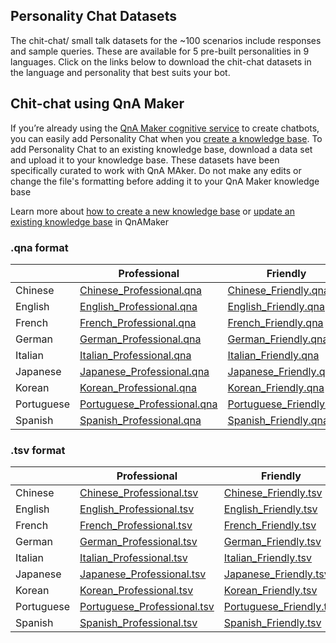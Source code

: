 ## Personality Chat Datasets 
The chit-chat/ small talk datasets for the ~100 scenarios include responses and sample queries. These are available for 5 pre-built personalities in 9 languages. Click on the links below to download the chit-chat datasets in the language and personality that best suits your bot.


## Chit-chat using QnA Maker
If you’re already using the [QnA Maker cognitive service](https://qnamaker.ai) to create chatbots, you can easily add Personality Chat when you [create a knowledge base](https://aka.ms/qnamaker-chitchat-learnmore). To add Personality Chat to an existing knowledge base, download a data set and upload it to your knowledge base. These datasets have been specifically curated to work with QnA MAker. Do not make any edits or change the file's formatting before adding it to your QnA Maker knowledge base

Learn more about [how to create a new knowledge base](https://docs.microsoft.com/en-us/azure/cognitive-services/qnamaker/home) or [update an existing knowledge base](https://docs.microsoft.com/en-us/azure/cognitive-services/qnamaker/home) in QnAMaker

### **.qna format**

|         |Professional                |Friendly               |Witty               |Caring               |Enthusiastic               |
|----------|----------------------------|-----------------------|--------------------|---------------------|---------------------------|
|Chinese   |[Chinese_Professional.qna](./qnaFormat/chinese_simplified/qna_chitchat_professional.qna)   |[Chinese_Friendly.qna](./qnaFormat/chinese_simplified/qna_chitchat_friendly.qna)   |[Chinese_Witty.qna](./qnaFormat/chinese_simplified/qna_chitchat_witty.qna)   |[Chinese_Caring.qna](./qnaFormat/chinese_simplified/qna_chitchat_caring.qna)   |[Chinese_Enthusiastic.qna](./qnaFormat/chinese_simplified/qna_chitchat_enthusiastic.qna)   |
|English   |[English_Professional.qna](./qnaFormat/english/qna_chitchat_professional.qna)   |[English_Friendly.qna](./qnaFormat/english/qna_chitchat_friendly.qna)   |[English_Witty.qna](./qnaFormat/english/qna_chitchat_witty.qna)   |[English_Caring.qna](./qnaFormat/english/qna_chitchat_caring.qna)   |[English_Enthusiastic.qna](./qnaFormat/english/qna_chitchat_enthusiastic.qna)   |
|French   |[French_Professional.qna](./qnaFormat/french/qna_chitchat_professional.qna)   |[French_Friendly.qna](./qnaFormat/french/qna_chitchat_friendly.qna)   |[French_Witty.qna](./qnaFormat/french/qna_chitchat_witty.qna)   |[French_Caring.qna](./qnaFormat/french/qna_chitchat_caring.qna)   |[French_Enthusiastic.qna](./qnaFormat/french/qna_chitchat_enthusiastic.qna)   |
|German   |[German_Professional.qna](./qnaFormat/german/qna_chitchat_professional.qna)   |[German_Friendly.qna](./qnaFormat/german/qna_chitchat_friendly.qna)   |[German_Witty.qna](./qnaFormat/german/qna_chitchat_witty.qna)   |[German_Caring.qna](./qnaFormat/german/qna_chitchat_caring.qna)   |[German_Enthusiastic.qna](./qnaFormat/german/qna_chitchat_enthusiastic.qna)   |
|Italian   |[Italian_Professional.qna](./qnaFormat/italian/qna_chitchat_professional.qna)   |[Italian_Friendly.qna](./qnaFormat/italian/qna_chitchat_friendly.qna)   |[Italian_Witty.qna](./qnaFormat/italian/qna_chitchat_witty.qna)   |[Italian_Caring.qna](./qnaFormat/italian/qna_chitchat_caring.qna)   |[Italian_Enthusiastic.qna](./qnaFormat/italian/qna_chitchat_enthusiastic.qna)   |
|Japanese   |[Japanese_Professional.qna](./qnaFormat/japanese/qna_chitchat_professional.qna)   |[Japanese_Friendly.qna](./qnaFormat/japanese/qna_chitchat_friendly.qna)   |[Japanese_Witty.qna](./qnaFormat/japanese/qna_chitchat_witty.qna)   |[Japanese_Caring.qna](./qnaFormat/japanese/qna_chitchat_caring.qna)   |[Japanese_Enthusiastic.qna](./qnaFormat/japanese/qna_chitchat_enthusiastic.qna)   |
|Korean   |[Korean_Professional.qna](./qnaFormat/korean/qna_chitchat_professional.qna)   |[Korean_Friendly.qna](./qnaFormat/korean/qna_chitchat_friendly.qna)   |[Korean_Witty.qna](./qnaFormat/korean/qna_chitchat_witty.qna)   |[Korean_Caring.qna](./qnaFormat/korean/qna_chitchat_caring.qna)   |[Korean_Enthusiastic.qna](./qnaFormat/korean/qna_chitchat_enthusiastic.qna)   |
|Portuguese   |[Portuguese_Professional.qna](./qnaFormat/portuguese/qna_chitchat_professional.qna)   |[Portuguese_Friendly.qna](https://qnamakerstore.blob.core.windows.net/qnamakerdata/editorial/portuguese/qna_chitchat_friendly.qna)   |[Portuguese_Witty.qna](./qnaFormat/portuguese/qna_chitchat_witty.qna)   |[Portuguese_Caring.qna](./qnaFormat/portuguese/qna_chitchat_caring.qna)   |[Portuguese_Enthusiastic.qna](./qnaFormat/portuguese/qna_chitchat_enthusiastic.qna)   |
|Spanish   |[Spanish_Professional.qna](./qnaFormat/spanish/qna_chitchat_professional.qna)   |[Spanish_Friendly.qna](./qnaFormat/spanish/qna_chitchat_friendly.qna)   |[Spanish_Witty.qna](./qnaFormat/spanish/qna_chitchat_witty.qna)   |[Spanish_Caring.qna](./qnaFormat/spanish/qna_chitchat_caring.qna)   |[Spanish_Enthusiastic.qna](./qnaFormat/spanish/qna_chitchat_enthusiastic.qna)   |


### **.tsv format**

|         |Professional                |Friendly               |Witty               |Caring               |Enthusiastic               |
|----------|----------------------------|-----------------------|--------------------|---------------------|---------------------------|
|Chinese   |[Chinese_Professional.tsv]( https://qnamakerstore.blob.core.windows.net/qnamakerdata/editorial/chinese_simplified/qna_chitchat_professional.tsv)   |[Chinese_Friendly.tsv]( https://qnamakerstore.blob.core.windows.net/qnamakerdata/editorial/chinese_simplified/qna_chitchat_friendly.tsv)   |[Chinese_Witty.tsv]( https://qnamakerstore.blob.core.windows.net/qnamakerdata/editorial/chinese_simplified/qna_chitchat_witty.tsv)   |[Chinese_Caring.tsv]( https://qnamakerstore.blob.core.windows.net/qnamakerdata/editorial/chinese_simplified/qna_chitchat_caring.tsv)   |[Chinese_Enthusiastic.tsv]( https://qnamakerstore.blob.core.windows.net/qnamakerdata/editorial/chinese_simplified/qna_chitchat_enthusiastic.tsv)   |
|English   |[English_Professional.tsv]( https://qnamakerstore.blob.core.windows.net/qnamakerdata/editorial/english/qna_chitchat_professional.tsv)   |[English_Friendly.tsv]( https://qnamakerstore.blob.core.windows.net/qnamakerdata/editorial/english/qna_chitchat_friendly.tsv)   |[English_Witty.tsv]( https://qnamakerstore.blob.core.windows.net/qnamakerdata/editorial/english/qna_chitchat_witty.tsv)   |[English_Caring.tsv]( https://qnamakerstore.blob.core.windows.net/qnamakerdata/editorial/english/qna_chitchat_caring.tsv)   |[English_Enthusiastic.tsv]( https://qnamakerstore.blob.core.windows.net/qnamakerdata/editorial/english/qna_chitchat_enthusiastic.tsv)   |
|French   |[French_Professional.tsv]( https://qnamakerstore.blob.core.windows.net/qnamakerdata/editorial/french/qna_chitchat_professional.tsv)   |[French_Friendly.tsv]( https://qnamakerstore.blob.core.windows.net/qnamakerdata/editorial/french/qna_chitchat_friendly.tsv)   |[French_Witty.tsv]( https://qnamakerstore.blob.core.windows.net/qnamakerdata/editorial/french/qna_chitchat_witty.tsv)   |[French_Caring.tsv]( https://qnamakerstore.blob.core.windows.net/qnamakerdata/editorial/french/qna_chitchat_caring.tsv)   |[French_Enthusiastic.tsv]( https://qnamakerstore.blob.core.windows.net/qnamakerdata/editorial/french/qna_chitchat_enthusiastic.tsv)   |
|German   |[German_Professional.tsv]( https://qnamakerstore.blob.core.windows.net/qnamakerdata/editorial/german/qna_chitchat_professional.tsv)   |[German_Friendly.tsv]( https://qnamakerstore.blob.core.windows.net/qnamakerdata/editorial/german/qna_chitchat_friendly.tsv)   |[German_Witty.tsv]( https://qnamakerstore.blob.core.windows.net/qnamakerdata/editorial/german/qna_chitchat_witty.tsv)   |[German_Caring.tsv]( https://qnamakerstore.blob.core.windows.net/qnamakerdata/editorial/german/qna_chitchat_caring.tsv)   |[German_Enthusiastic.tsv]( https://qnamakerstore.blob.core.windows.net/qnamakerdata/editorial/german/qna_chitchat_enthusiastic.tsv)   |
|Italian   |[Italian_Professional.tsv]( https://qnamakerstore.blob.core.windows.net/qnamakerdata/editorial/italian/qna_chitchat_professional.tsv)   |[Italian_Friendly.tsv]( https://qnamakerstore.blob.core.windows.net/qnamakerdata/editorial/italian/qna_chitchat_friendly.tsv)   |[Italian_Witty.tsv]( https://qnamakerstore.blob.core.windows.net/qnamakerdata/editorial/italian/qna_chitchat_witty.tsv)   |[Italian_Caring.tsv]( https://qnamakerstore.blob.core.windows.net/qnamakerdata/editorial/italian/qna_chitchat_caring.tsv)   |[Italian_Enthusiastic.tsv]( https://qnamakerstore.blob.core.windows.net/qnamakerdata/editorial/italian/qna_chitchat_enthusiastic.tsv)   |
|Japanese   |[Japanese_Professional.tsv]( https://qnamakerstore.blob.core.windows.net/qnamakerdata/editorial/japanese/qna_chitchat_professional.tsv)   |[Japanese_Friendly.tsv]( https://qnamakerstore.blob.core.windows.net/qnamakerdata/editorial/japanese/qna_chitchat_friendly.tsv)   |[Japanese_Witty.tsv]( https://qnamakerstore.blob.core.windows.net/qnamakerdata/editorial/japanese/qna_chitchat_witty.tsv)   |[Japanese_Caring.tsv]( https://qnamakerstore.blob.core.windows.net/qnamakerdata/editorial/japanese/qna_chitchat_caring.tsv)   |[Japanese_Enthusiastic.tsv]( https://qnamakerstore.blob.core.windows.net/qnamakerdata/editorial/japanese/qna_chitchat_enthusiastic.tsv)   |
|Korean   |[Korean_Professional.tsv]( https://qnamakerstore.blob.core.windows.net/qnamakerdata/editorial/korean/qna_chitchat_professional.tsv)   |[Korean_Friendly.tsv]( https://qnamakerstore.blob.core.windows.net/qnamakerdata/editorial/korean/qna_chitchat_friendly.tsv)   |[Korean_Witty.tsv]( https://qnamakerstore.blob.core.windows.net/qnamakerdata/editorial/korean/qna_chitchat_witty.tsv)   |[Korean_Caring.tsv]( https://qnamakerstore.blob.core.windows.net/qnamakerdata/editorial/korean/qna_chitchat_caring.tsv)   |[Korean_Enthusiastic.tsv]( https://qnamakerstore.blob.core.windows.net/qnamakerdata/editorial/korean/qna_chitchat_enthusiastic.tsv)   |
|Portuguese   |[Portuguese_Professional.tsv]( https://qnamakerstore.blob.core.windows.net/qnamakerdata/editorial/portuguese/qna_chitchat_professional.tsv)   |[Portuguese_Friendly.tsv](https://qnamakerstore.blob.core.windows.net/qnamakerdata/editorial/portuguese/qna_chitchat_friendly.tsv)   |[Portuguese_Witty.tsv]( https://qnamakerstore.blob.core.windows.net/qnamakerdata/editorial/portuguese/qna_chitchat_witty.tsv)   |[Portuguese_Caring.tsv]( https://qnamakerstore.blob.core.windows.net/qnamakerdata/editorial/portuguese/qna_chitchat_caring.tsv)   |[Portuguese_Enthusiastic.tsv]( https://qnamakerstore.blob.core.windows.net/qnamakerdata/editorial/portuguese/qna_chitchat_enthusiastic.tsv)   |
|Spanish   |[Spanish_Professional.tsv]( https://qnamakerstore.blob.core.windows.net/qnamakerdata/editorial/spanish/qna_chitchat_professional.tsv)   |[Spanish_Friendly.tsv]( https://qnamakerstore.blob.core.windows.net/qnamakerdata/editorial/spanish/qna_chitchat_friendly.tsv)   |[Spanish_Witty.tsv]( https://qnamakerstore.blob.core.windows.net/qnamakerdata/editorial/spanish/qna_chitchat_witty.tsv)   |[Spanish_Caring.tsv]( https://qnamakerstore.blob.core.windows.net/qnamakerdata/editorial/spanish/qna_chitchat_caring.tsv)   |[Spanish_Enthusiastic.tsv]( https://qnamakerstore.blob.core.windows.net/qnamakerdata/editorial/spanish/qna_chitchat_enthusiastic.tsv)   |


[1]:https://aka.ms/qna-file-format
[2]:./qnaFormat